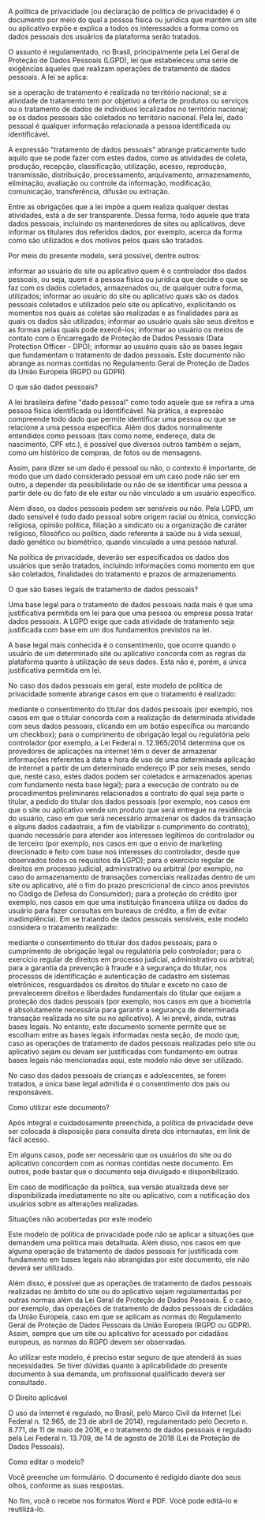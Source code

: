 A política de privacidade (ou declaração de política de privacidade) é o documento por meio do qual a pessoa física ou jurídica que mantém um site ou aplicativo expõe e explica a todos os interessados a forma como os dados pessoais dos usuários da plataforma serão tratados.

O assunto é regulamentado, no Brasil, principalmente pela Lei Geral de Proteção de Dados Pessoais (LGPD), lei que estabeleceu uma série de exigências àqueles que realizam operações de tratamento de dados pessoais. A lei se aplica:

se a operação de tratamento é realizada no território nacional;
se a atividade de tratamento tem por objetivo a oferta de produtos ou serviços ou o tratamento de dados de indivíduos localizados no território nacional;
se os dados pessoais são coletados no território nacional.
Pela lei, dado pessoal é qualquer informação relacionada a pessoa identificada ou identificável.

A expressão "tratamento de dados pessoais" abrange praticamente tudo aquilo que se pode fazer com estes dados, como as atividades de coleta, produção, recepção, classificação, utilização, acesso, reprodução, transmissão, distribuição, processamento, arquivamento, armazenamento, eliminação, avaliação ou controle da informação, modificação, comunicação, transferência, difusão ou extração.

Entre as obrigações que a lei impõe a quem realiza qualquer destas atividades, está a de ser transparente. Dessa forma, todo aquele que trata dados pessoais, incluindo os mantenedores de sites ou aplicativos, deve informar os titulares dos referidos dados, por exemplo, acerca da forma como são utilizados e dos motivos pelos quais são tratados.

Por meio do presente modelo, será possível, dentre outros:

informar ao usuário do site ou aplicativo quem é o controlador dos dados pessoais, ou seja, quem é a pessoa física ou jurídica que decide o que se faz com os dados coletados, armazenados ou, de qualquer outra forma, utilizados;
informar ao usuário do site ou aplicativo quais são os dados pessoais coletados e utilizados pelo site ou aplicativo, explicitando os momentos nos quais as coletas são realizadas e as finalidades para as quais os dados são utilizados;
informar ao usuário quais são seus direitos e as formas pelas quais pode exercê-los;
informar ao usuário os meios de contato com o Encarregado de Proteção de Dados Pessoais (Data Protection Officer - DPO);
informar ao usuário quais são as bases legais que fundamentam o tratamento de dados pessoais.
Este documento não abrange as normas contidas no Regulamento Geral de Proteção de Dados da União Europeia (RGPD ou GDPR).

 

O que são dados pessoais?

A lei brasileira define "dado pessoal" como todo aquele que se refira a uma pessoa física identificada ou identificável. Na prática, a expressão compreende todo dado que permite identificar uma pessoa ou que se relacione a uma pessoa específica. Além dos dados normalmente entendidos como pessoais (tais como nome, endereço, data de nascimento, CPF etc.), é possível que diversos outros também o sejam, como um histórico de compras, de fotos ou de mensagens.

Assim, para dizer se um dado é pessoal ou não, o contexto é importante, de modo que um dado considerado pessoal em um caso pode não ser em outro, a depender da possibilidade ou não de se identificar uma pessoa a partir dele ou do fato de ele estar ou não vinculado a um usuário específico.

Além disso, os dados pessoais podem ser sensíveis ou não. Pela LGPD, um dado sensível é todo dado pessoal sobre origem racial ou étnica, convicção religiosa, opinião política, filiação a sindicato ou a organização de caráter religioso, filosófico ou político, dado referente à saúde ou à vida sexual, dado genético ou biométrico, quando vinculado a uma pessoa natural.

Na política de privacidade, deverão ser especificados os dados dos usuários que serão tratados, incluindo informações como momento em que são coletados, finalidades do tratamento e prazos de armazenamento.

 

O que são bases legais de tratamento de dados pessoais?

Uma base legal para o tratamento de dados pessoais nada mais é que uma justificativa permitida em lei para que uma pessoa ou empresa possa tratar dados pessoais. A LGPD exige que cada atividade de tratamento seja justificada com base em um dos fundamentos previstos na lei.

A base legal mais conhecida é o consentimento, que ocorre quando o usuário de um determinado site ou aplicativo concorda com as regras da plataforma quanto à utilização de seus dados. Esta não é, porém, a única justificativa permitida em lei.

No caso dos dados pessoais em geral, este modelo de política de privacidade somente abrange casos em que o tratamento é realizado:

mediante o consentimento do titular dos dados pessoais (por exemplo, nos casos em que o titular concorda com a realização de determinada atividade com seus dados pessoais, clicando em um botão específica ou marcando um checkbox);
para o cumprimento de obrigação legal ou regulatória pelo controlador (por exemplo, a Lei Federal n. 12.965/2014 determina que os provedores de aplicações na internet têm o dever de armazenar informações referentes à data e hora de uso de uma determinada aplicação de internet a partir de um determinado endereço IP por seis meses, sendo que, neste caso, estes dados podem ser coletados e armazenados apenas com fundamento nesta base legal);
para a execução de contrato ou de procedimentos preliminares relacionados a contrato do qual seja parte o titular, a pedido do titular dos dados pessoais (por exemplo, nos casos em que o site ou aplicativo vende um produto que será entregue na residência do usuário, caso em que será necessário armazenar os dados da transação e alguns dados cadastrais, a fim de viabilizar o cumprimento do contrato);
quando necessário para atender aos interesses legítimos do controlador ou de terceiro (por exemplo, nos casos em que o envio de marketing direcionado é feito com base nos interesses do controlador, desde que observados todos os requisitos da LGPD);
para o exercício regular de direitos em processo judicial, administrativo ou arbitral (por exemplo, no caso do armazenamento de transações comerciais realizadas dentro de um site ou aplicativo, até o fim do prazo prescricional de cinco anos previstos no Código de Defesa do Consumidor);
para a proteção do crédito (por exemplo, nos casos em que uma instituição financeira utiliza os dados do usuário para fazer consultas em bureaus de crédito, a fim de evitar inadimplência).
Em se tratando de dados pessoais sensíveis, este modelo considera o tratamento realizado:

mediante o consentimento do titular dos dados pessoais;
para o cumprimento de obrigação legal ou regulatória pelo controlador;
para o exercício regular de direitos em processo judicial, administrativo ou arbitral;
para a garantia da prevenção à fraude e à segurança do titular, nos processos de identificação e autenticação de cadastro em sistemas eletrônicos, resguardados os direitos do titular e exceto no caso de prevalecerem direitos e liberdades fundamentais do titular que exijam a proteção dos dados pessoais (por exemplo, nos casos em que a biometria é absolutamente necessária para garantir a segurança de determinada transação realizada no site ou no aplicativo).
A lei prevê, ainda, outras bases legais. No entanto, este documento somente permite que se escolham entre as bases legais informadas nesta seção, de modo que, caso as operações de tratamento de dados pessoais realizadas pelo site ou aplicativo sejam ou devam ser justificadas com fundamento em outras bases legais não mencionadas aqui, este modelo não deve ser utilizado.

No caso dos dados pessoais de crianças e adolescentes, se forem tratados, a única base legal admitida é o consentimento dos pais ou responsáveis.

 

Como utilizar este documento?

Após integral e cuidadosamente preenchida, a política de privacidade deve ser colocada à disposição para consulta direta dos internautas, em link de fácil acesso.

Em alguns casos, pode ser necessário que os usuários do site ou do aplicativo concordem com as normas contidas neste documento. Em outros, pode bastar que o documento seja divulgado e disponibilizado.

Em caso de modificação da política, sua versão atualizada deve ser disponibilizada imediatamente no site ou aplicativo, com a notificação dos usuários sobre as alterações realizadas.

 

Situações não acobertadas por este modelo

Este modelo de política de privacidade pode não se aplicar a situações que demandem uma política mais detalhada. Além disso, nos casos em que alguma operação de tratamento de dados pessoais for justificada com fundamento em bases legais não abrangidas por este documento, ele não deverá ser utilizado.

Além disso, é possível que as operações de tratamento de dados pessoais realizadas no âmbito do site ou do aplicativo sejam regulamentadas por outras normas além da Lei Geral de Proteção de Dados Pessoais. É o caso, por exemplo, das operações de tratamento de dados pessoais de cidadãos da União Europeia, caso em que se aplicam as normas do Regulamento Geral de Proteção de Dados Pessoais da União Europeia (RGPD ou GDPR). Assim, sempre que um site ou aplicativo for acessado por cidadãos europeus, as normas do RGPD devem ser observadas.

Ao utilizar este modelo, é preciso estar seguro de que atenderá às suas necessidades. Se tiver dúvidas quanto à aplicabilidade do presente documento à sua demanda, um profissional qualificado deverá ser consultado.

 

O Direito aplicável

O uso da internet é regulado, no Brasil, pelo Marco Civil da Internet (Lei Federal n. 12.965, de 23 de abril de 2014), regulamentado pelo Decreto n. 8.771, de 11 de maio de 2016, e o tratamento de dados pessoais é regulado pela Lei Federal n. 13.709, de 14 de agosto de 2018 (Lei de Proteção de Dados Pessoais).

 

Como editar o modelo?

Você preenche um formulário. O documento é redigido diante dos seus olhos, conforme as suas respostas.

No fim, você o recebe nos formatos Word e PDF. Você pode editá-lo e reutilizá-lo.